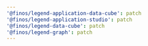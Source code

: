```yaml
---
'@finos/legend-application-data-cube': patch
'@finos/legend-application-studio': patch
'@finos/legend-data-cube': patch
'@finos/legend-graph': patch
---
```

